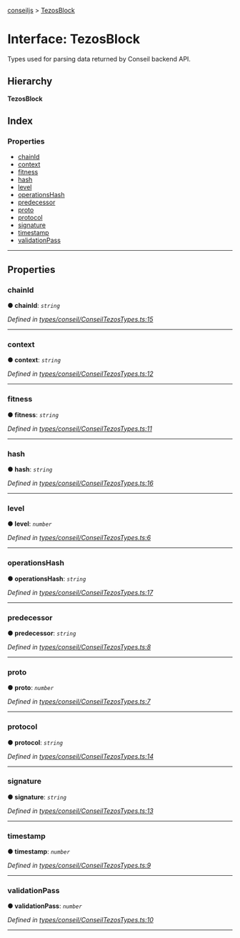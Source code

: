 [conseiljs](../README.md) > [TezosBlock](../interfaces/tezosblock.md)

# Interface: TezosBlock

Types used for parsing data returned by Conseil backend API.

## Hierarchy

**TezosBlock**

## Index

### Properties

* [chainId](tezosblock.md#chainid)
* [context](tezosblock.md#context)
* [fitness](tezosblock.md#fitness)
* [hash](tezosblock.md#hash)
* [level](tezosblock.md#level)
* [operationsHash](tezosblock.md#operationshash)
* [predecessor](tezosblock.md#predecessor)
* [proto](tezosblock.md#proto)
* [protocol](tezosblock.md#protocol)
* [signature](tezosblock.md#signature)
* [timestamp](tezosblock.md#timestamp)
* [validationPass](tezosblock.md#validationpass)

---

## Properties

<a id="chainid"></a>

###  chainId

**● chainId**: *`string`*

*Defined in [types/conseil/ConseilTezosTypes.ts:15](https://github.com/Cryptonomic/ConseilJS/blob/9065a8e/src/types/conseil/ConseilTezosTypes.ts#L15)*

___
<a id="context"></a>

###  context

**● context**: *`string`*

*Defined in [types/conseil/ConseilTezosTypes.ts:12](https://github.com/Cryptonomic/ConseilJS/blob/9065a8e/src/types/conseil/ConseilTezosTypes.ts#L12)*

___
<a id="fitness"></a>

###  fitness

**● fitness**: *`string`*

*Defined in [types/conseil/ConseilTezosTypes.ts:11](https://github.com/Cryptonomic/ConseilJS/blob/9065a8e/src/types/conseil/ConseilTezosTypes.ts#L11)*

___
<a id="hash"></a>

###  hash

**● hash**: *`string`*

*Defined in [types/conseil/ConseilTezosTypes.ts:16](https://github.com/Cryptonomic/ConseilJS/blob/9065a8e/src/types/conseil/ConseilTezosTypes.ts#L16)*

___
<a id="level"></a>

###  level

**● level**: *`number`*

*Defined in [types/conseil/ConseilTezosTypes.ts:6](https://github.com/Cryptonomic/ConseilJS/blob/9065a8e/src/types/conseil/ConseilTezosTypes.ts#L6)*

___
<a id="operationshash"></a>

###  operationsHash

**● operationsHash**: *`string`*

*Defined in [types/conseil/ConseilTezosTypes.ts:17](https://github.com/Cryptonomic/ConseilJS/blob/9065a8e/src/types/conseil/ConseilTezosTypes.ts#L17)*

___
<a id="predecessor"></a>

###  predecessor

**● predecessor**: *`string`*

*Defined in [types/conseil/ConseilTezosTypes.ts:8](https://github.com/Cryptonomic/ConseilJS/blob/9065a8e/src/types/conseil/ConseilTezosTypes.ts#L8)*

___
<a id="proto"></a>

###  proto

**● proto**: *`number`*

*Defined in [types/conseil/ConseilTezosTypes.ts:7](https://github.com/Cryptonomic/ConseilJS/blob/9065a8e/src/types/conseil/ConseilTezosTypes.ts#L7)*

___
<a id="protocol"></a>

###  protocol

**● protocol**: *`string`*

*Defined in [types/conseil/ConseilTezosTypes.ts:14](https://github.com/Cryptonomic/ConseilJS/blob/9065a8e/src/types/conseil/ConseilTezosTypes.ts#L14)*

___
<a id="signature"></a>

###  signature

**● signature**: *`string`*

*Defined in [types/conseil/ConseilTezosTypes.ts:13](https://github.com/Cryptonomic/ConseilJS/blob/9065a8e/src/types/conseil/ConseilTezosTypes.ts#L13)*

___
<a id="timestamp"></a>

###  timestamp

**● timestamp**: *`number`*

*Defined in [types/conseil/ConseilTezosTypes.ts:9](https://github.com/Cryptonomic/ConseilJS/blob/9065a8e/src/types/conseil/ConseilTezosTypes.ts#L9)*

___
<a id="validationpass"></a>

###  validationPass

**● validationPass**: *`number`*

*Defined in [types/conseil/ConseilTezosTypes.ts:10](https://github.com/Cryptonomic/ConseilJS/blob/9065a8e/src/types/conseil/ConseilTezosTypes.ts#L10)*

___

